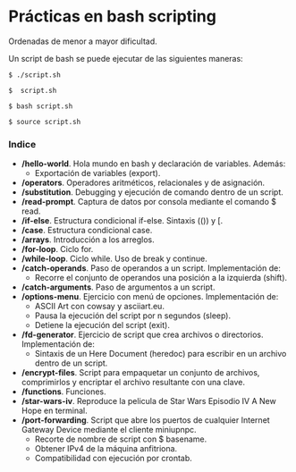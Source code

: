 # Prácticas en bash scripting

Ordenadas de menor a mayor dificultad.

Un script de bash se puede ejecutar de las siguientes maneras:
```console
$ ./script.sh
```
```console
$  script.sh
```
```console
$ bash script.sh
```
```console
$ source script.sh
```

### Indice
- **/hello-world**. Hola mundo en bash y declaración de variables. Además:
    - Exportación de variables (export).
- **/operators**. Operadores aritméticos, relacionales y de asignación.
- **/substitution**. Debugging y ejecución de comando dentro de un script.
- **/read-prompt**. Captura de datos por consola mediante el comando $ read.
- **/if-else**. Estructura condicional if-else. Sintaxis (()) y [.
- **/case**. Estructura condicional case.
- **/arrays**. Introducción a los arreglos.
- **/for-loop**. Ciclo for.
- **/while-loop**. Ciclo while. Uso de break y continue.
- **/catch-operands**. Paso de operandos a un script. Implementación de:
    - Recorre el conjunto de operandos una posición a la izquierda (shift).
- **/catch-arguments**. Paso de argumentos a un script.
- **/options-menu**. Ejercicio con menú de opciones. Implementación de:
    - ASCII Art con cowsay y asciiart.eu.
    - Pausa la ejecución del script por n segundos (sleep).
    - Detiene la ejecución del script (exit).
- **/fd-generator**. Ejercicio de script que crea archivos o directorios. Implementación de:
    - Sintaxis de un Here Document (heredoc) para escribir en un archivo dentro de un script.
- **/encrypt-files**. Script para empaquetar un conjunto de archivos, comprimirlos y encriptar el archivo resultante con una clave.
- **/functions**. Funciones.
- **/star-wars-iv**. Reproduce la pelicula de Star Wars Episodio IV A New Hope en terminal.
- **/port-forwarding**. Script que abre los puertos de cualquier Internet Gateway Device mediante el cliente miniupnpc.
    - Recorte de nombre de script con $ basename.
    - Obtener IPv4 de la máquina anfitriona.
    - Compatibilidad con ejecución por crontab.